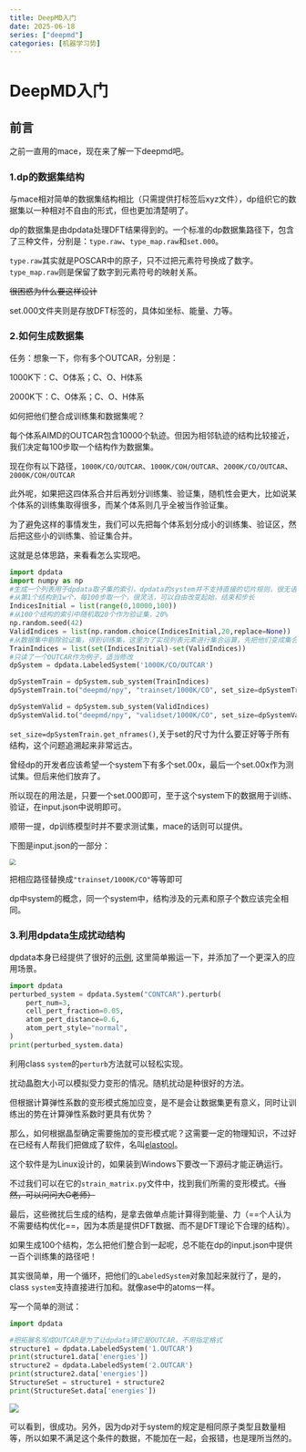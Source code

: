 ```yaml
---
title: DeepMD入门
date: 2025-06-18
series: ["deepmd"]
categories: [机器学习势]
---
```


# DeepMD入门

## 前言

之前一直用的mace，现在来了解一下deepmd吧。

### 1.dp的数据集结构

与mace相对简单的数据集结构相比（只需提供打标签后xyz文件），dp组织它的数据集以一种相对不自由的形式，但也更加清楚明了。

dp的数据集是由dpdata处理DFT结果得到的。一个标准的dp数据集路径下，包含了三种文件，分别是：`type.raw`、`type_map.raw`和`set.000`。

`type.raw`其实就是POSCAR中的原子，只不过把元素符号换成了数字。`type_map.raw`则是保留了数字到元素符号的映射关系。

~~很困惑为什么要这样设计~~

set.000文件夹则是存放DFT标签的，具体如坐标、能量、力等。

### 2.如何生成数据集

任务：想象一下，你有多个OUTCAR，分别是：

1000K下：C、O体系；C、O、H体系

2000K下：C、O体系；C、O、H体系

如何把他们整合成训练集和数据集呢？

每个体系AIMD的OUTCAR包含10000个轨迹。但因为相邻轨迹的结构比较接近，我们决定每100步取一个结构作为数据集。

现在你有以下路径，`1000K/CO/OUTCAR`、`1000K/COH/OUTCAR`、`2000K/CO/OUTCAR`、`2000K/COH/OUTCAR`

此外呢，如果把这四体系合并后再划分训练集、验证集，随机性会更大，比如说某个体系的训练集取得很多，而某个体系则几乎全被当作验证集。

为了避免这样的事情发生，我们可以先把每个体系划分成小的训练集、验证区，然后把这些小的训练集、验证集合并。

这就是总体思路，来看看怎么实现吧。

```python
import dpdata
import numpy as np
#生成一个列表用于dpdata取子集的索引，dpdata的system并不支持直接的切片规则，很无语
#从第1个结构到1w个，每100步取一个，很灵活，可以自由改变起始，结束和步长
IndicesInitial = list(range(0,10000,100))
#从100个结构的索引中随机取20个作为验证集，20%
np.random.seed(42)
ValidIndices = list(np.random.choice(IndicesInitial,20,replace=None))
#从数据集中剔除验证集，得到训练集，这里为了实现列表元素进行集合运算，先把他们变成集合
TrainIndices = list(set(IndicesInitial)-set(ValidIndices))
#只读了一个OUTCAR作为例子，适当修改
dpSystem = dpdata.LabeledSystem('1000K/CO/OUTCAR')

dpSystemTrain = dpSystem.sub_system(TrainIndices)
dpSystemTrain.to("deepmd/npy", "trainset/1000K/CO", set_size=dpSystemTrain.get_nframes())

dpSystemValid = dpSystem.sub_system(ValidIndices)
dpSystemValid.to("deepmd/npy", "validset/1000K/CO", set_size=dpSystemValid.get_nframes())


```

`set_size=dpSystemTrain.get_nframes()`,关于set的尺寸为什么要正好等于所有结构，这个问题追溯起来非常远古。

曾经dp的开发者应该希望一个system下有多个set.00x，最后一个set.00x作为测试集。但后来他们放弃了。

所以现在的用法是，只要一个set.000即可，至于这个system下的数据用于训练、验证，在input.json中说明即可。 

顺带一提，dp训练模型时并不要求测试集，mace的话则可以提供。

下图是input.json的一部分：

<img src="https://xiaoxiaobuaigugujiao.oss-cn-beijing.aliyuncs.com/img/dp1.png" style="zoom:67%;" />

把相应路径替换成`"trainset/1000K/CO"`等等即可

dp中system的概念，同一个system中，结构涉及的元素和原子个数应该完全相同。

### 3.利用dpdata生成扰动结构

dpdata本身已经提供了很好的[示例](https://docs.deepmodeling.com/projects/dpdata/en/master/systems/system.html), 这里简单搬运一下，并添加了一个更深入的应用场景。

```python
import dpdata
perturbed_system = dpdata.System("CONTCAR").perturb(
    pert_num=3,
    cell_pert_fraction=0.05,
    atom_pert_distance=0.6,
    atom_pert_style="normal",
)
print(perturbed_system.data)
```

利用class `system`的`perturb`方法就可以轻松实现。

扰动晶胞大小可以模拟受力变形的情况。随机扰动是种很好的方法。

但根据计算弹性系数的变形模式施加应变，是不是会让数据集更有意义，同时让训练出的势在计算弹性系数时更具有优势？

那么，如何根据晶型确定需要施加的变形模式呢？这需要一定的物理知识，不过好在已经有人帮我们把做成了软件，名叫[elastool](https://github.com/zhongliliu/elastool)。

这个软件是为Linux设计的，如果装到Windows下要改一下源码才能正确运行。

不过我们可以在它的`strain_matrix.py`文件中，找到我们所需的变形模式。~~（当然，可以问问大G老师）~~

最后，这些微扰后生成的结构，是拿去做单点能计算得到能量、力（==个人认为不需要结构优化==，因为本质是提供DFT数据、而不是DFT理论下合理的结构）。

如果生成100个结构，怎么把他们整合到一起呢，总不能在dp的input.json中提供一百个训练集的路径吧！

其实很简单，用一个循环，把他们的`LabeledSystem`对象加起来就行了，是的，class `system`支持直接进行加和。就像ase中的atoms一样。

写一个简单的测试：

```python
import dpdata

#把拓展名写成OUTCAR是为了让dpdata猜它是OUTCAR，不用指定格式
structure1 = dpdata.LabeledSystem('1.OUTCAR')
print(structure1.data['energies'])
structure2 = dpdata.LabeledSystem('2.OUTCAR')
print(structure2.data['energies']) 
StructureSet = structure1 + structure2
print(StructureSet.data['energies'])
```

<img src="https://xiaoxiaobuaigugujiao.oss-cn-beijing.aliyuncs.com/img/dp2.png"/>

可以看到，很成功。另外，因为dp对于system的规定是相同原子类型且数量相等，所以如果不满足这个条件的数据，不能加在一起，会报错，也是理所当然的。